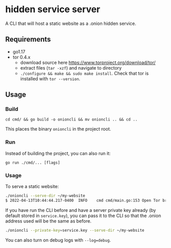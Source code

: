 # hidden service server

A CLI that will host a static website as a .onion hidden service.

## Requirements

- go1.17
- tor 0.4.x
	- download source here https://www.torproject.org/download/tor/
	- extract files (`tar -xzf`) and navigate to directory 
	- `./configure && make && sudo make install`. Check that tor is installed with `tor --version`.

## Usage

### Build

```
cd cmd/ && go build -o onioncli && mv onioncli .. && cd ..
```

This places the binary `onioncli` in the project root.

### Run

Instead of building the project, you can also run it:
```
go run ./cmd/... [flags]
```

### Usage

To serve a static website:
```bash
./onioncli --serve-dir ~/my-website
$ 2022-04-13T10:44:44.217-0400	INFO	cmd	cmd/main.go:153	Open Tor browser and navigate to http://7ukuzklqxkwesfs3dla5zzj3bsjb6v2rx25bq3fr662qistclpixgxqd.onion
```

If you have run the CLI before and have a server private key already (by default stored in `service.key`), you can pass it to the CLI so that the .onion address used will be the same as before.

```bash
./onioncli --private-key=service.key --serve-dir ~/my-website
```

You can also turn on debug logs with `--log=debug`.